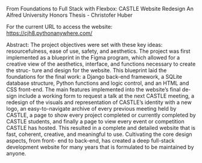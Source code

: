 From Foundations to Full Stack with Flexbox: CASTLE Website Redesign
An Alfred University Honors Thesis - Christofer Huber

For the current URL to access the website:
https://cjh8.pythonanywhere.com/

Abstract:
The project objectives were set with these key ideas: resourcefulness,
ease of use, safety, and aesthetics. The project was first implemented
as a blueprint in the Figma program, which allowed for a creative view
of the aesthetics, interface, and functions necessary to create the struc-
ture and design for the website. This blueprint laid the foundations
for the final work: a Django back-end framework, a SQLite database
structure, Python functions and logic control, and an HTML and CSS
front-end. The main features implemented into the website’s final de-
sign include a working form to request a talk at the next CASTLE
meeting, a redesign of the visuals and representation of CASTLE’s
identity with a new logo, an easy-to-navigate archive of every previous
meeting held by CASTLE, a page to show every project completed
or currently completed by CASTLE students, and finally a page to
view every event or competition CASTLE has hosted. This resulted
in a complete and detailed website that is fast, coherent, creative, and
meaningful to use. Cultivating the core design aspects, from front-
end to back-end, has created a deep full-stack development website for
many years that is formulated to be maintained by anyone.
